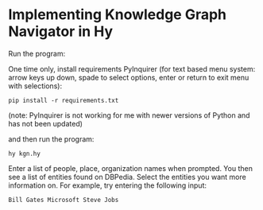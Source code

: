 # Implementing Knowledge Graph Navigator in Hy

Run the program:

One time only, install requirements PyInquirer (for text based menu system: arrow keys up down, spade to select options, enter or return to exit menu with selections):

    pip install -r requirements.txt

(note: PyInquirer is not working for me with newer versions of Python and has not been updated)

and then run the program:

    hy kgn.hy

Enter a list of people, place, organization names when prompted. You then see a list of entities found on DBPedia. Select the entities you want more information on. For example, try entering the following input:

    Bill Gates Microsoft Steve Jobs


